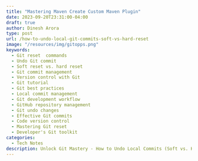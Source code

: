 ```yaml
---
title: "Mastering Maven Create Custom Maven Plugin"
date: 2023-09-20T23:31:00-04:00
draft: true
author: Dinesh Arora
type: post
url: /how-to-undo-local-git-commits-soft-vs-hard-reset
image: "/resources/img/gitopps.png"
keywords:
  - Git reset  commands
  - Undo Git commit
  - Soft reset vs. hard reset
  - Git commit management
  - Version control with Git
  - Git tutorial
  - Git best practices
  - Local commit management
  - Git development workflow
  - GitHub repository management
  - Git undo changes
  - Effective Git commits
  - Code version control
  - Mastering Git reset
  - Developer's Git toolkit
categories:
  - Tech Notes
description: Unlock Git Mastery - How to Undo Local Commits (Soft vs. Hard Reset). Discover the essential Git skills you need to undo local commits effectively. Learn the difference between soft and hard resets and when to choose each. Boost your Git proficiency with this comprehensive guide!.
---
```


